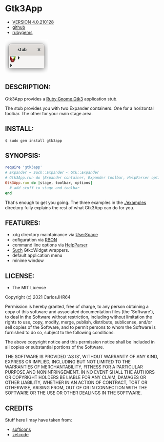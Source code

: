 # Gtk3App

* [VERSION 4.0.210128](https://github.com/carlosjhr64/gtk3app/releases)
* [github](https://www.github.com/carlosjhr64/gtk3app)
* [rubygems](https://rubygems.org/gems/gtk3app)

![stub](examples/stub.png)

## DESCRIPTION:

Gtk3App provides a
[Ruby Gnome Gtk3](https://rubygems.org/gems/gtk3)
application stub.

The stub provides you with two Expander containers.
One for a horizontal toolbar.
The other for your main stage area.

## INSTALL:

```shell
$ sudo gem install gtk3app
```

## SYNOPSIS:

```ruby
require 'gtk3app'
# Expander = Such::Expander < Gtk::Expander
# Gtk3App.run do |Expander container, Expander toolbar, HelpParser options|
Gtk3App.run do |stage, toolbar, options|
  # add stuff to stage and toolbar 
end
```

That's enough to get you going.
The three examples in the [./examples](https://github.com/carlosjhr64/gtk3app/tree/master/examples)
directory fully explains the rest of what Gtk3App can do for you.

## FEATURES:

* xdg directory maintainance via [UserSpace](https://www.github.com/carlosjhr64/user_space)
* cofiguration via [RBON](https://www.github.com/carlosjhr64/rbon)
* command line options via [HelpParser](https://www.github.com/carlosjhr64/Ruby-HelpParser)
* [Such](https://github.com/carlosjhr64/Such) Gtk::Widget wrappers.
* default application menu
* minime window


## LICENSE:

* The MIT License

Copyright (c) 2021 CarlosJHR64

Permission is hereby granted, free of charge, to any person obtaining
a copy of this software and associated documentation files (the
'Software'), to deal in the Software without restriction, including
without limitation the rights to use, copy, modify, merge, publish,
distribute, sublicense, and/or sell copies of the Software, and to
permit persons to whom the Software is furnished to do so, subject to
the following conditions:

The above copyright notice and this permission notice shall be
included in all copies or substantial portions of the Software.

THE SOFTWARE IS PROVIDED 'AS IS', WITHOUT WARRANTY OF ANY KIND,
EXPRESS OR IMPLIED, INCLUDING BUT NOT LIMITED TO THE WARRANTIES OF
MERCHANTABILITY, FITNESS FOR A PARTICULAR PURPOSE AND NONINFRINGEMENT.
IN NO EVENT SHALL THE AUTHORS OR COPYRIGHT HOLDERS BE LIABLE FOR ANY
CLAIM, DAMAGES OR OTHER LIABILITY, WHETHER IN AN ACTION OF CONTRACT,
TORT OR OTHERWISE, ARISING FROM, OUT OF OR IN CONNECTION WITH THE
SOFTWARE OR THE USE OR OTHER DEALINGS IN THE SOFTWARE.

## CREDITS

Stuff here I may have taken from:

* [softicons](http://www.softicons.com/application-icons/ruby-programming-icons-by-ahmad-galal/ruby-gtk-icon)
* [zetcode](http://zetcode.com/gui/rubygtk/)
